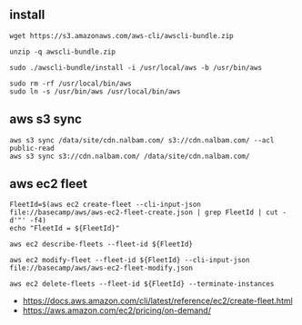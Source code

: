 ## install
```
wget https://s3.amazonaws.com/aws-cli/awscli-bundle.zip

unzip -q awscli-bundle.zip

sudo ./awscli-bundle/install -i /usr/local/aws -b /usr/bin/aws

sudo rm -rf /usr/local/bin/aws
sudo ln -s /usr/bin/aws /usr/local/bin/aws
```

## aws s3 sync
```
aws s3 sync /data/site/cdn.nalbam.com/ s3://cdn.nalbam.com/ --acl public-read
aws s3 sync s3://cdn.nalbam.com/ /data/site/cdn.nalbam.com/
```

## aws ec2 fleet
```
FleetId=$(aws ec2 create-fleet --cli-input-json file://basecamp/aws/aws-ec2-fleet-create.json | grep FleetId | cut -d'"' -f4)
echo "FleetId = ${FleetId}"

aws ec2 describe-fleets --fleet-id ${FleetId}

aws ec2 modify-fleet --fleet-id ${FleetId} --cli-input-json file://basecamp/aws/aws-ec2-fleet-modify.json

aws ec2 delete-fleets --fleet-id ${FleetId} --terminate-instances
```
* https://docs.aws.amazon.com/cli/latest/reference/ec2/create-fleet.html
* https://aws.amazon.com/ec2/pricing/on-demand/
